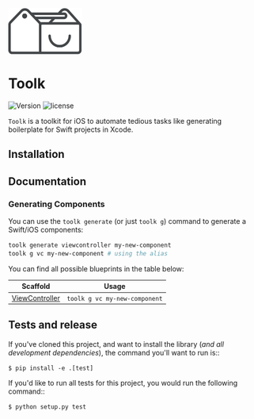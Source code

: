 <img src="github/logo@2x.png" alt="Toolk Logo" width="149" height="93" />

Toolk
============
![Version](https://img.shields.io/badge/Version-0.0.2-green.svg?style=flat)
![license](https://img.shields.io/github/license/mashape/apistatus.svg)

`Toolk` is a toolkit for iOS to automate tedious tasks like generating boilerplate for Swift projects in Xcode.

## Installation

## Documentation

### Generating Components

You can use the `toolk generate` (or just `toolk g`) command to generate a Swift/iOS components:

```bash
toolk generate viewcontroller my-new-component
toolk g vc my-new-component # using the alias
```
You can find all possible blueprints in the table below:

Scaffold  | Usage
---       | ---
[ViewController](https://github.com/Alphazella/toolk) | `toolk g vc my-new-component`


## Tests and release
If you've cloned this project, and want to install the library (*and all
development dependencies*), the command you'll want to run is::

    $ pip install -e .[test]

If you'd like to run all tests for this project, you would run the following command::

    $ python setup.py test

